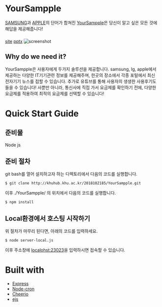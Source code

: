 # YourSampple

[SAMSUNG](https://www.samsung.com/sec/)과 [APPLE](https://www.apple.com/)의
단어가 합쳐진 [YourSampple](https://www.yoursampple.tk:23023/)은 
당신이 알고 싶은 모든 것에 해답을 제공해줍니다!



###

[site](https://www.yoursampple.tk:23023/)
[pptx](opensw-oss.pptx)
![screenshot](webpage.jpg)
## Why do we need it?

YourSampple은 사용자에게 두가지 솔루션을 제공합니다.
samsung, lg, apple에서 제공하는 다양한 IT기기관련 정보를 제공해주며,
한곳의 장소에서 각종 포털에서 최신 전자기기 뉴스를 접할 수 있습니다.
추가로 유튜브를 통해 사용자의 생생한 사용후기도 들을 수 있습니다!
사뿐만 아니라, 통신사에 직접 가서 요금제를 확인하기 전에, 다양한 요금제를
적용하여 최적의 요금제를 선택할 수 있습니다!

# Quick Start Guide

## 준비물

Node js

## 준비 절차

git bash를 열어 설치하고자 하는 디렉토리에서 다음의 코드를 실행합니다.
```shell
$ git clone http://khuhub.khu.ac.kr/2018102185/YourSampple.git
```

이후 ./YourSampple/ 의 위치에서 다음의 코드를 실행합니다.
```shell
$ npm install
```

## Local환경에서 호스팅 시작하기

위 절차가 마무리 된다면, 아래의 코드를 입력하세요.

```shell
$ node server-local.js
```
이후 주소창에 [localohst:23023](localhost:23023)을 입력하시면 접속할 수 있습니다.

# Built with

* [Express](https://github.com/expressjs/express)
* [Node-cron](https://github.com/kelektiv/node-cron)
* [Cheerio](https://github.com/cheeriojs/cheerio)
* [ejs](https://github.com/mde/ejs)

